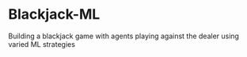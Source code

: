 # Blackjack-ML
Building a blackjack game with agents playing against the dealer using varied ML strategies

